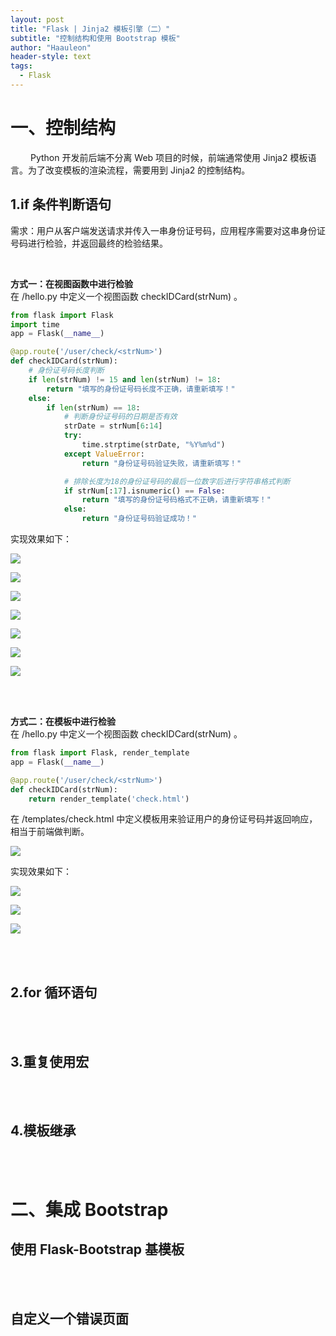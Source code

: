 ```yaml
---
layout: post
title: "Flask | Jinja2 模板引擎（二）"
subtitle: "控制结构和使用 Bootstrap 模板"
author: "Haauleon"
header-style: text
tags:
  - Flask
---
```


# 一、控制结构
&emsp;&emsp; Python 开发前后端不分离 Web 项目的时候，前端通常使用 Jinja2 模板语言。为了改变模板的渲染流程，需要用到 Jinja2 的控制结构。     

## 1.if 条件判断语句            
需求：用户从客户端发送请求并传入一串身份证号码，应用程序需要对这串身份证号码进行检验，并返回最终的检验结果。       

<br>

**方式一：在视图函数中进行检验**                           
在 /hello.py 中定义一个视图函数 checkIDCard(strNum) 。      

```python
from flask import Flask
import time
app = Flask(__name__)

@app.route('/user/check/<strNum>')
def checkIDCard(strNum):
    # 身份证号码长度判断
    if len(strNum) != 15 and len(strNum) != 18:
        return "填写的身份证号码长度不正确，请重新填写！"
    else:    
        if len(strNum) == 18:   
            # 判断身份证号码的日期是否有效
            strDate = strNum[6:14]
            try:
                time.strptime(strDate, "%Y%m%d")
            except ValueError:
                return "身份证号码验证失败，请重新填写！"

            # 排除长度为18的身份证号码的最后一位数字后进行字符串格式判断
            if strNum[:17].isnumeric() == False:
                return "填写的身份证号码格式不正确，请重新填写！"
            else:
                return "身份证号码验证成功！"
```       


实现效果如下：        

![](\img\in-post\2020-06-13-flask0003\1.png)        

![](\img\in-post\2020-06-13-flask0003\2.png)       

![](\img\in-post\2020-06-13-flask0003\3.png)      

![](\img\in-post\2020-06-13-flask0003\4.png)      

![](\img\in-post\2020-06-13-flask0003\5.png)      

![](\img\in-post\2020-06-13-flask0003\6.png)     

![](\img\in-post\2020-06-13-flask0003\7.png)


<br><br>



**方式二：在模板中进行检验**            
在 /hello.py 中定义一个视图函数 checkIDCard(strNum) 。      

```python
from flask import Flask, render_template
app = Flask(__name__)

@app.route('/user/check/<strNum>')
def checkIDCard(strNum):
    return render_template('check.html')
```


在 /templates/check.html 中定义模板用来验证用户的身份证号码并返回响应，相当于前端做判断。           

![](\img\in-post\2020-06-13-flask0003\11.png)          

实现效果如下：        

![](\img\in-post\2020-06-13-flask0003\8.png)        

![](\img\in-post\2020-06-13-flask0003\9.png)       

![](\img\in-post\2020-06-13-flask0003\10.png) 

<br><br>


## 2.for 循环语句

<br><br>


## 3.重复使用宏

<br><br>


## 4.模板继承

<br><br>




# 二、集成 Bootstrap

## 使用 Flask-Bootstrap 基模板

<br><br>

## 自定义一个错误页面